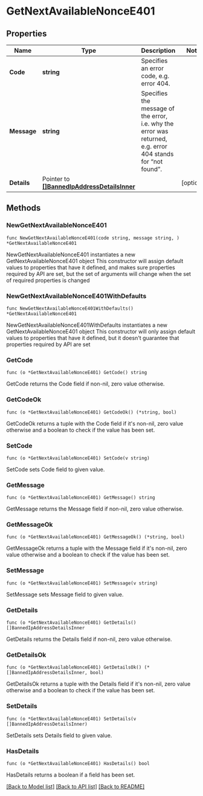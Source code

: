 # GetNextAvailableNonceE401

## Properties

Name | Type | Description | Notes
------------ | ------------- | ------------- | -------------
**Code** | **string** | Specifies an error code, e.g. error 404. | 
**Message** | **string** | Specifies the message of the error, i.e. why the error was returned, e.g. error 404 stands for “not found”. | 
**Details** | Pointer to [**[]BannedIpAddressDetailsInner**](BannedIpAddressDetailsInner.md) |  | [optional] 

## Methods

### NewGetNextAvailableNonceE401

`func NewGetNextAvailableNonceE401(code string, message string, ) *GetNextAvailableNonceE401`

NewGetNextAvailableNonceE401 instantiates a new GetNextAvailableNonceE401 object
This constructor will assign default values to properties that have it defined,
and makes sure properties required by API are set, but the set of arguments
will change when the set of required properties is changed

### NewGetNextAvailableNonceE401WithDefaults

`func NewGetNextAvailableNonceE401WithDefaults() *GetNextAvailableNonceE401`

NewGetNextAvailableNonceE401WithDefaults instantiates a new GetNextAvailableNonceE401 object
This constructor will only assign default values to properties that have it defined,
but it doesn't guarantee that properties required by API are set

### GetCode

`func (o *GetNextAvailableNonceE401) GetCode() string`

GetCode returns the Code field if non-nil, zero value otherwise.

### GetCodeOk

`func (o *GetNextAvailableNonceE401) GetCodeOk() (*string, bool)`

GetCodeOk returns a tuple with the Code field if it's non-nil, zero value otherwise
and a boolean to check if the value has been set.

### SetCode

`func (o *GetNextAvailableNonceE401) SetCode(v string)`

SetCode sets Code field to given value.


### GetMessage

`func (o *GetNextAvailableNonceE401) GetMessage() string`

GetMessage returns the Message field if non-nil, zero value otherwise.

### GetMessageOk

`func (o *GetNextAvailableNonceE401) GetMessageOk() (*string, bool)`

GetMessageOk returns a tuple with the Message field if it's non-nil, zero value otherwise
and a boolean to check if the value has been set.

### SetMessage

`func (o *GetNextAvailableNonceE401) SetMessage(v string)`

SetMessage sets Message field to given value.


### GetDetails

`func (o *GetNextAvailableNonceE401) GetDetails() []BannedIpAddressDetailsInner`

GetDetails returns the Details field if non-nil, zero value otherwise.

### GetDetailsOk

`func (o *GetNextAvailableNonceE401) GetDetailsOk() (*[]BannedIpAddressDetailsInner, bool)`

GetDetailsOk returns a tuple with the Details field if it's non-nil, zero value otherwise
and a boolean to check if the value has been set.

### SetDetails

`func (o *GetNextAvailableNonceE401) SetDetails(v []BannedIpAddressDetailsInner)`

SetDetails sets Details field to given value.

### HasDetails

`func (o *GetNextAvailableNonceE401) HasDetails() bool`

HasDetails returns a boolean if a field has been set.


[[Back to Model list]](../README.md#documentation-for-models) [[Back to API list]](../README.md#documentation-for-api-endpoints) [[Back to README]](../README.md)


